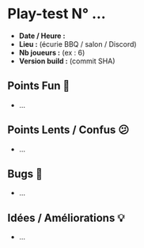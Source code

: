 # Play-test N° …

- **Date / Heure :**
- **Lieu :** (écurie BBQ / salon / Discord)
- **Nb joueurs :** (ex : 6)
- **Version build :** (commit SHA)

## Points Fun 🎉
- …

## Points Lents / Confus 😕
- …

## Bugs 🐞
- …

## Idées / Améliorations 💡
- … 